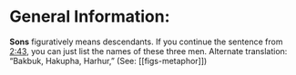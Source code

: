 # General Information:

**Sons** figuratively means descendants. If you continue the sentence from [2:43](../02/43.md), you can just list the names of these three men. Alternate translation: “Bakbuk, Hakupha, Harhur,” (See: [[figs-metaphor]])
